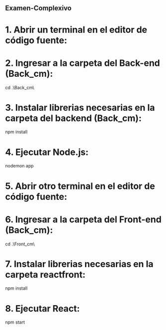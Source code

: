 ## Examen-Complexivo

 # 1. Abrir un terminal en el editor de código fuente:

# 2. Ingresar a la carpeta del Back-end (Back_cm):
cd .\Back_cm\

# 3. Instalar librerias necesarias en la carpeta del backend (Back_cm):
npm install

# 4. Ejecutar Node.js:
nodemon app

# 5. Abrir otro terminal en el editor de código fuente:

# 6. Ingresar a la carpeta del Front-end (Back_cm):
cd .\Front_cm\

# 7. Instalar librerias necesarias en la carpeta reactfront:
npm install

# 8. Ejecutar React:
npm start
